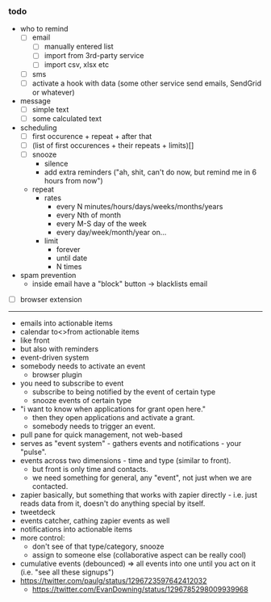 ### todo

- who to remind
    - [ ] email
        - [ ] manually entered list
        - [ ] import from 3rd-party service
        - [ ] import csv, xlsx etc
    - [ ] sms
    - [ ] activate a hook with data (some other service send emails, SendGrid or whatever)
- message
    - [ ] simple text
    - [ ] some calculated text
- scheduling
    - [ ] first occurence + repeat + after that
    - [ ] (list of first occurences + their repeats + limits)[]
    - [ ] snooze
        - silence
        - add extra reminders ("ah, shit, can't do now, but remind me in 6 hours from now")
    - repeat
        - rates
            - every N minutes/hours/days/weeks/months/years
            - every Nth of month
            - every M-S day of the week
            - every day/week/month/year on...
        - limit
            - forever
            - until date
            - N times
- spam prevention
    - inside email have a "block" button -> blacklists email
- [ ] browser extension


-------------------------------


- emails into actionable items
- calendar to<>from actionable items
- like front
- but also with reminders
- event-driven system
- somebody needs to activate an event
    - browser plugin
- you need to subscribe to event
    - subscribe to being notified by the event of certain type
    - snooze events of certain type
- "i want to know when applications for grant open here."
    - then they open applications and activate a grant.
    - somebody needs to trigger an event.
- pull pane for quick management, not web-based
- serves as "event system" - gathers events and notifications - your "pulse".
- events across two dimensions - time and type (similar to front).
    - but front is only time and contacts.
    - we need something for general, any "event", not just when we are contacted.
- zapier basically, but something that works with zapier directly - i.e. just reads data from it, doesn't do anything special by itself.
- tweetdeck
- events catcher, cathing zapier events as well
- notifications into actionable items
- more control:
    - don't see of that type/category, snooze
    - assign to someone else (collaborative aspect can be really cool)
- cumulative events (debounced) => all events into one until you act on it (i.e. "see all these signups")
- https://twitter.com/paulg/status/1296723597642412032
    - https://twitter.com/EvanDowning/status/1296785298009939968
